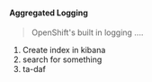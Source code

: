 #### Aggregated Logging
> OpenShift's built in logging .... 

1. Create index in kibana
2. search for something
3. ta-daf